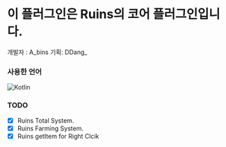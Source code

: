 # **이 플러그인은 Ruins의 코어 플러그인입니다.**
개발자 : A_bins 기획: DDang_

### 사용한 언어
<img alt="Kotlin" src="https://img.shields.io/badge/kotlin-%230095D5.svg?&style=for-the-badge&logo=kotlin&logoColor=white"/>

### TODO
- [x] Ruins Total System.
- [x] Ruins Farming System.
- [x] Ruins getItem for Right Clcik
